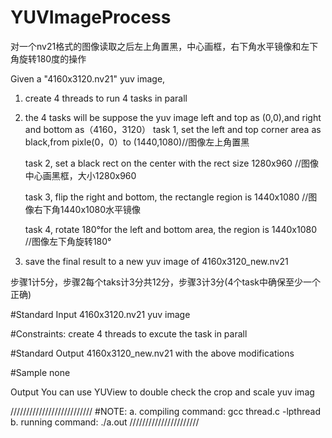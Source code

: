 # YUVImageProcess
对一个nv21格式的图像读取之后左上角置黑，中心画框，右下角水平镜像和左下角旋转180度的操作

Given a "4160x3120.nv21" yuv image,
1. create 4 threads to run 4 tasks in parall
2. the 4 tasks will be
   suppose the yuv image left and top as (0,0),and right and bottom as（4160，3120）
   task 1, set the left and top corner area as black,from pixle(0，0）to (1440,1080)//图像左上角置黑 
   
   task 2, set a black rect on the center with the rect size 1280x960               //图像中心画黑框，大小1280x960
   
   task 3, flip the right and bottom, the rectangle region is 1440x1080             //图像右下角1440x1080水平镜像 
   
   task 4, rotate 180°for the left and bottom area, the region is 1440x1080        //图像左下角旋转180°
3. save the final result to a new yuv image of 4160x3120_new.nv21

步骤1计5分，步骤2每个taks计3分共12分，步骤3计3分(4个task中确保至少一个正确)

#Standard Input
 4160x3120.nv21 yuv image

#Constraints:
 create 4 threads to excute the task in parall

#Standard Output
 4160x3120_new.nv21 with the above modifications

#Sample
 none


Output
 You can use YUView to double check the crop and scale yuv imag

//////////////////////////
#NOTE:
a. compiling command: gcc thread.c -lpthread
b. running command: ./a.out
//////////////////////
